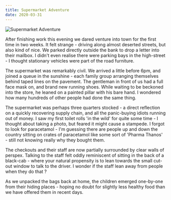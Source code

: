 ```yaml
---
title: Supermarket Adventure
date: 2020-03-31
---
```


![Supermarket Adventure](https://source.unsplash.com/FHnnjk1Yj7Y/1600x900)

After finishing work this evening we dared venture into town for the first time in two weeks. It felt strange - driving along almost deserted streets, but also kind of nice. We parked directly outside the bank to drop a letter into their mailbox. I didn't even realise there were parking bays in the high-street - I thought stationary vehicles were part of the road furniture.

The supermarket was remarkably civil. We arrived a little before 6pm, and joined a queue in the sunshine - each family group arranging themselves behind taped lines on the pavement. The gentleman in front of us had a full face mask on, and brand new running shoes. While waiting to be beckoned into the store, he leaned on a painted pillar with his bare hand. I wondered how many hundreds of other people had done the same thing.

The supermarket was perhaps three quarters stocked - a direct reflection on a quickly recovering supply chain, and all the panic-buying idiots running out of money. I saw my first toilet rolls 'in the wild' for quite some time - I thought about taking a photo, but feared it might cause a stampede. I forgot to look for paracetamol - I'm guessing there are people up and down the country sitting on crates of paracetamol like some sort of 'Pharma Thanos' - still not knowing really why they bought them.

The checkouts and their staff are now partially surrounded by clear walls of perspex. Talking to the staff felt oddly reminiscent of sitting in the back of a black-cab - where your natural propensity is to lean towards the small cut-out window to talk to the driver. I wonder if the staff lean away from people when they do that ?

As we unpacked the bags back at home, the children emerged one-by-one from their hiding places - hoping no doubt for slightly less healthy food than we have offered them in recent days.
